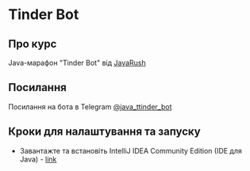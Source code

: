 # Tinder Bot

## Про курс
Java-марафон "Tinder Bot" від [JavaRush](https://javarush.com/)

## Посилання
Посилання на бота в Telegram [@java_ttinder_bot](https://t.me/java_ttinder_bot)

## Кроки для налаштування та запуску
- Завантажте та встановіть IntelliJ IDEA Community Edition (IDE для Java) - [link](https://www.jetbrains.com/idea/download)
